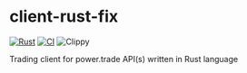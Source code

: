 # client-rust-fix

[![Rust](https://github.com/laisee/client-rust-fix/actions/workflows/rust.yml/badge.svg)](https://github.com/laisee/client-rust-fix/actions/workflows/rust.yml) 
[![CI](https://github.com/laisee/client-rust-fix/actions/workflows/ci.yml/badge.svg)](https://github.com/laisee/client-rust-fix/actions/workflows/ci.yml) 
![Clippy](https://github.com/laisee/client-rust-fix/actions/workflows/clippy.yml/badge.svg)

Trading client for power.trade API(s) written in Rust language
